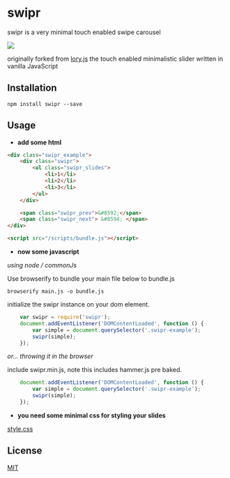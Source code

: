 # swipr

swipr is a very minimal touch enabled swipe carousel

![](http://img1.wikia.nocookie.net/__cb20130426021828/villains/images/thumb/7/78/Swiper.jpg/500px-Swiper.jpg)

originally forked from [lory.js](http://meandmax.github.io/lory/) the touch enabled minimalistic slider written in vanilla JavaScript

## Installation

`npm install swipr --save`

## Usage

- <b>add some html</b>

```html
<div class="swipr_example">
    <div class="swipr">
        <ul class="swipr_slides">
            <li>1</li>
            <li>2</li>
            <li>3</li>
        </ul>
    </div>

    <span class="swipr_prev">&#8592;</span>
    <span class="swipr_next"> &#8594; </span>
</div>

<script src="/scripts/bundle.js"></script>
```

- <b>now some javascript</b>

<i>using node / commonJs</i>

Use browserify to bundle your main file below to bundle.js

`browserify main.js -o bundle.js`

initialize the swipr instance on your dom element.

```javascript
    var swipr = require('swipr');
    document.addEventListener('DOMContentLoaded', function () {
        var simple = document.querySelector('.swipr-example');
        swipr(simple);
    });
```

<i>or... throwing it in the browser</i>

include swipr.min.js, note this includes hammer.js pre baked.

```javascript
    document.addEventListener('DOMContentLoaded', function () {
        var simple = document.querySelector('.swipr-example');
        swipr(simple);
    });
```

- <b>you need some minimal css for styling your slides</b>

[style.css](https://raw.githubusercontent.com/isekivacenz/swipr/master/example/styles.css)

## License

[MIT](http://opensource.org/licenses/MIT)
